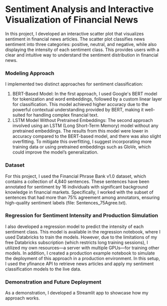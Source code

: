 # Sentiment Analysis and Interactive Visualization of Financial News
In this project, I developed an interactive scatter plot that visualizes sentiment in financial news articles. 
The scatter plot classifies news sentiment into three categories: positive, neutral, and negative, while also 
displaying the intensity of each sentiment class. This provides users with a clear and intuitive way to 
understand the sentiment distribution in financial news.
### Modeling Approach
I implemented two distinct approaches for sentiment classification:
1. BERT-Based Model:
In the first approach, I used Google's BERT model for tokenization and word embeddings, 
followed by a custom linear layer for classification. This model achieved higher accuracy due to 
the powerful contextual understanding provided by BERT, making it well-suited for handling 
complex financial text.
2. LSTM Model Without Pretrained Embeddings:
The second approach involved using an LSTM (Long Short-Term Memory) model without any 
pretrained embeddings. The results from this model were lower in accuracy compared to the 
BERT-based model, and there was also slight overfitting. To mitigate this overfitting, I suggest 
incorporating more training data or using pretrained embeddings such as GloVe, which could 
improve the model’s generalization.
### Dataset
For this project, I used the Financial Phrase Bank v1.0 dataset, which contains a collection of 4,840 
sentences. These sentences have been annotated for sentiment by 16 individuals with significant 
background knowledge in financial markets. Specifically, I worked with the subset of sentences that had 
more than 75% agreement among annotators, ensuring high-quality sentiment labels (file: 
Sentences_75Agree.txt).
### Regression for Sentiment Intensity and Production Simulation
I also developed a regression model to predict the intensity of each sentiment class. This model is available 
in the regression notebook, where I used Databricks to train the models. However, due to the limitations 
of my free Databricks subscription (which restricts long training sessions), I utilized my own resources—a 
server with multiple GPUs—for training other models.
In addition, I created a production example notebook to simulate the deployment of this approach in a 
production environment. In this setup, I used the yfinance API to retrieve news articles and apply my 
sentiment classification models to the live data.
### Demonstration and Future Deployment
As a demonstration, I developed a Streamlit app to showcase how my approach works.
